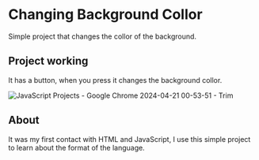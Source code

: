 # Changing Background Collor
Simple project that changes the collor of the background.

## Project working 
It has a button, when you press it changes the background collor.

![JavaScript Projects - Google Chrome 2024-04-21 00-53-51 - Trim](https://github.com/icaroccaetano/ChangingBackgroundCollor/assets/84483036/e535de49-41d0-4e4d-a17c-fe30f85cfc21)

## About
It was my first contact with HTML and JavaScript, I use this simple project to learn about the format of the language.
